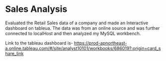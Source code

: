 # Sales Analysis
Evaluated the Retail Sales data of a company and made an Interactive dashboard on tableua.
The data was from an online source and was further connected to localHost and then analyzed my MySQL workbench.

Link to the tableau dashboard is- https://prod-apnortheast-a.online.tableau.com/#/site/analyst10101/workbooks/686019?:origin=card_share_link
